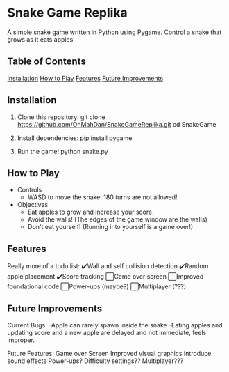 # Snake Game Replika
A simple snake game written in Python using Pygame. Control a snake that grows as it eats apples.

## Table of Contents
[Installation](#installation)
[How to Play](#how-to-play)
[Features](#features)
[Future Improvements](#future-improvements)

## Installation
1. Clone this repository:
git clone https://github.com/OhMahDan/SnakeGameReplika.git
cd SnakeGame

2. Install dependencies:
pip install pygame

3. Run the game!
python snake.py

## How to Play
- Controls
    + WASD to move the snake. 180 turns are not allowed!
- Objectives
    + Eat apples to grow and increase your score.
    + Avoid the walls! (The edges of the game window are the walls)
    + Don't eat yourself! (Running into yourself is a game over!)

## Features
Really more of a todo list:
✔️Wall and self collision detection
✔️Random apple placement
✔️Score tracking
⬜Game over screen
⬜Improved foundational code
⬜Power-ups (maybe?)
⬜Multiplayer (???)

## Future Improvements
Current Bugs:
-Apple can rarely spawn inside the snake
-Eating apples and updating score and a new apple are delayed and not immediate, feels improper.

Future Features:
Game over Screen
Improved visual graphics
Introduce sound effects
Power-ups?
Difficulty settings??
Multiplayer???
